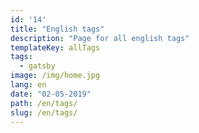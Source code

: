 ```yaml
---
id: '14'
title: "English tags"
description: "Page for all english tags"
templateKey: allTags
tags:
  - gatsby
image: /img/home.jpg
lang: en
date: "02-05-2019"
path: /en/tags/
slug: /en/tags/
---
```

